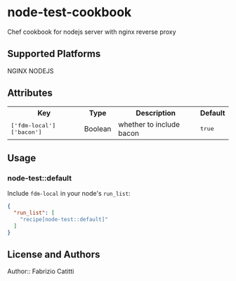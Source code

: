 # node-test-cookbook

  Chef cookbook for nodejs server with nginx reverse proxy 

## Supported Platforms

NGINX
NODEJS

## Attributes

<table>
  <tr>
    <th>Key</th>
    <th>Type</th>
    <th>Description</th>
    <th>Default</th>
  </tr>
  <tr>
    <td><tt>['fdm-local']['bacon']</tt></td>
    <td>Boolean</td>
    <td>whether to include bacon</td>
    <td><tt>true</tt></td>
  </tr>
</table>

## Usage

### node-test::default

Include `fdm-local` in your node's `run_list`:

```json
{
  "run_list": [
    "recipe[node-test::default]"
  ]
}
```

## License and Authors

Author:: Fabrizio Catitti

